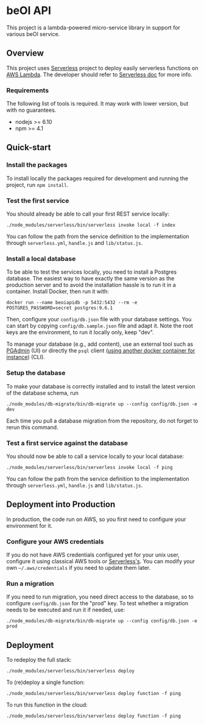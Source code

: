 
# beOI API

This project is a lambda-powered micro-service library in support for various beOI service.

## Overview

This project uses [Serverless](https://serverless.com/) project to deploy easily serverless functions on [AWS Lambda](https://aws.amazon.com/lambda/). The developer should refer to [Serverless doc](https://serverless.com/framework/docs/) for more info.

### Requirements

The following list of tools is required. It may work with lower version, but with no guarantees.

* nodejs >= 6.10
* npm >= 4.1

## Quick-start

### Install the packages

To install locally the packages required for development and running the project, run `npm install`.

### Test the first service

You should already be able to call your first REST service locally:

    ./node_modules/serverless/bin/serverless invoke local -f index

You can follow the path from the service definition to the implementation through `serverless.yml`, `handle.js` and `lib/status.js`.

### Install a local database

To be able to test the services locally, you need to install a Postgres database. The easiest way to have exactly the same version as the production server and to avoid the installation hassle is to run it in a container. Install Docker, then run it with:

    docker run --name beoiapidb -p 5432:5432 --rm -e POSTGRES_PASSWORD=secret postgres:9.6.1

Then, configure your `config/db.json` file with your database settings. You can start by copying `config/db.sample.json` file and adapt it. Note the root keys are the environment, to run it locally only, keep "dev".

To manage your database (e.g., add content), use an external tool such as [PGAdmin](https://www.pgadmin.org/) (UI) or directly the `psql` client ([using another docker container for instance](https://hub.docker.com/_/postgres/)) (CLI).

### Setup the database

To make your database is correctly installed and to install the latest version of the database schema, run

    ./node_modules/db-migrate/bin/db-migrate up --config config/db.json -e dev

Each time you pull a database migration from the repository, do not forget to rerun this command.

### Test a first service against the database

You should now be able to call a service locally to your local database:

    ./node_modules/serverless/bin/serverless invoke local -f ping

You can follow the path from the service definition to the implementation through `serverless.yml`, `handle.js` and `lib/status.js`.

## Deployment into Production

In production, the code run on AWS, so you first need to configure your environment for it.

### Configure your AWS credentials

If you do not have AWS credentials configured yet for your unix user, configure it using classical AWS tools or [Serverless's](https://serverless.com/framework/docs/providers/aws/cli-reference/config-credentials/). You can modify your own `~/.aws/credentials` if you need to update them later.

### Run a migration

If you need to run migration, you need direct access to the database, so to configure `config/db.json` for the "prod" key. To test whether a migration needs to be executed and run it if needed, use:

    ./node_modules/db-migrate/bin/db-migrate up --config config/db.json -e prod

## Deployment

To redeploy the full stack:

    ./node_modules/serverless/bin/serverless deploy

To (re)deploy a single function:

    ./node_modules/serverless/bin/serverless deploy function -f ping

To run this function in the cloud:

    ./node_modules/serverless/bin/serverless deploy function -f ping
